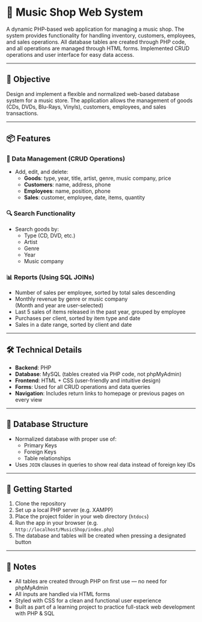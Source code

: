 # 🎵 Music Shop Web System

A dynamic PHP-based web application for managing a music shop. The system provides functionality for handling inventory, customers, employees, and sales operations. All database tables are created through PHP code, and all operations are managed through HTML forms. Implemented CRUD operations and user interface for easy data access.

---

## 🎯 Objective

Design and implement a flexible and normalized web-based database system for a music store. The application allows the management of goods (CDs, DVDs, Blu-Rays, Vinyls), customers, employees, and sales transactions.

---

## 📦 Features

### 📁 Data Management (CRUD Operations)
- Add, edit, and delete:
  - **Goods**: type, year, title, artist, genre, music company, price
  - **Customers**: name, address, phone
  - **Employees**: name, position, phone
  - **Sales**: customer, employee, date, items, quantity

### 🔍 Search Functionality
- Search goods by:
  - Type (CD, DVD, etc.)
  - Artist
  - Genre
  - Year
  - Music company

### 📊 Reports (Using SQL JOINs)
- Number of sales per employee, sorted by total sales descending
- Monthly revenue by genre or music company  
  (Month and year are user-selected)
- Last 5 sales of items released in the past year, grouped by employee
- Purchases per client, sorted by item type and date
- Sales in a date range, sorted by client and date

---

## 🛠️ Technical Details

- **Backend**: PHP
- **Database**: MySQL (tables created via PHP code, not phpMyAdmin)
- **Frontend**: HTML + CSS (user-friendly and intuitive design)
- **Forms**: Used for all CRUD operations and data queries
- **Navigation**: Includes return links to homepage or previous pages on every view

---

## 🧱 Database Structure

- Normalized database with proper use of:
  - Primary Keys
  - Foreign Keys
  - Table relationships
- Uses `JOIN` clauses in queries to show real data instead of foreign key IDs

---

## 🚀 Getting Started

1. Clone the repository
2. Set up a local PHP server (e.g. XAMPP)
3. Place the project folder in your web directory (`htdocs`)
4. Run the app in your browser (e.g. `http://localhost/MusicShop/index.php`)
5. The database and tables will be created when pressing a designated button

---

## 📌 Notes

- All tables are created through PHP on first use — no need for phpMyAdmin
- All inputs are handled via HTML forms
- Styled with CSS for a clean and functional user experience
- Built as part of a learning project to practice full-stack web development with PHP & SQL

